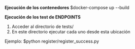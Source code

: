 **Ejecución de los contenedores**
$docker-compose up --build

**Ejecución de los test de ENDPOINTS**
1) Acceder al directorio de tests/
2) En este directorio ejecutar cada uno desde esta ubicación

Ejemplo: $python register/register_success.py
